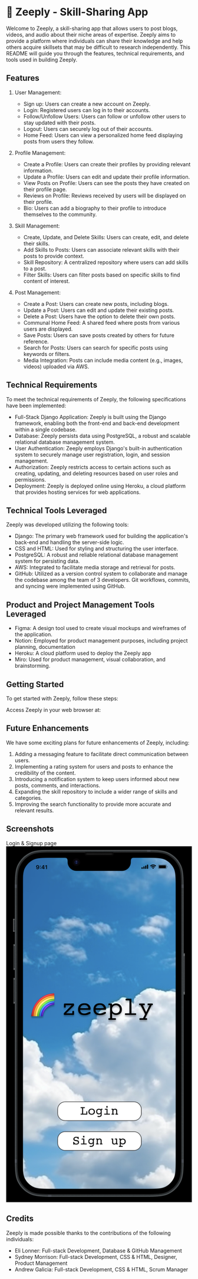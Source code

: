 # 🌈 Zeeply - Skill-Sharing App

Welcome to Zeeply, a skill-sharing app that allows users to post blogs, videos, and audio about their niche areas of expertise. Zeeply aims to provide a platform where individuals can share their knowledge and help others acquire skillsets that may be difficult to research independently. This README will guide you through the features, technical requirements, and tools used in building Zeeply.

## Features

1. User Management:
   - Sign up: Users can create a new account on Zeeply.
   - Login: Registered users can log in to their accounts.
   - Follow/Unfollow Users: Users can follow or unfollow other users to stay updated with their posts.
   - Logout: Users can securely log out of their accounts.
   - Home Feed: Users can view a personalized home feed displaying posts from users they follow.

2. Profile Management:
   - Create a Profile: Users can create their profiles by providing relevant information.
   - Update a Profile: Users can edit and update their profile information.
   - View Posts on Profile: Users can see the posts they have created on their profile page.
   - Reviews on Profile: Reviews received by users will be displayed on their profile.
   - Bio: Users can add a biography to their profile to introduce themselves to the community.

3. Skill Management:
   - Create, Update, and Delete Skills: Users can create, edit, and delete their skills.
   - Add Skills to Posts: Users can associate relevant skills with their posts to provide context.
   - Skill Repository: A centralized repository where users can add skills to a post.
   - Filter Skills: Users can filter posts based on specific skills to find content of interest.

4. Post Management:
   - Create a Post: Users can create new posts, including blogs.
   - Update a Post: Users can edit and update their existing posts.
   - Delete a Post: Users have the option to delete their own posts.
   - Communal Home Feed: A shared feed where posts from various users are displayed.
   - Save Posts: Users can save posts created by others for future reference.
   - Search for Posts: Users can search for specific posts using keywords or filters.
   - Media Integration: Posts can include media content (e.g., images, videos) uploaded via AWS.

## Technical Requirements

To meet the technical requirements of Zeeply, the following specifications have been implemented:

- Full-Stack Django Application: Zeeply is built using the Django framework, enabling both the front-end and back-end development within a single codebase.
- Database: Zeeply persists data using PostgreSQL, a robust and scalable relational database management system.
- User Authentication: Zeeply employs Django's built-in authentication system to securely manage user registration, login, and session management.
- Authorization: Zeeply restricts access to certain actions such as creating, updating, and deleting resources based on user roles and permissions.
- Deployment: Zeeply is deployed online using Heroku, a cloud platform that provides hosting services for web applications.

## Technical Tools Leveraged

Zeeply was developed utilizing the following tools:

- Django: The primary web framework used for building the application's back-end and handling the server-side logic.
- CSS and HTML: Used for styling and structuring the user interface.
- PostgreSQL: A robust and reliable relational database management system for persisting data.
- AWS: Integrated to facilitate media storage and retrieval for posts.
- GitHub: Utilized as a version control system to collaborate and manage the codebase among the team of 3 developers. Git workflows, commits, and syncing were implemented using GitHub.

## Product and Project Management Tools Leveraged
- Figma: A design tool used to create visual mockups and wireframes of the application.
- Notion: Employed for product management purposes, including project planning, documentation
- Heroku: A cloud platform used to deploy the Zeeply app
- Miro: Used for product management, visual collaboration, and brainstorming.

## Getting Started

To get started with Zeeply, follow these steps:

Access Zeeply in your web browser at: 

## Future Enhancements

We have some exciting plans for future enhancements of Zeeply, including:

1. Adding a messaging feature to facilitate direct communication between users.
2. Implementing a rating system for users and posts to enhance the credibility of the content.
3. Introducing a notification system to keep users informed about new posts, comments, and interactions.
4. Expanding the skill repository to include a wider range of skills and categories.
5. Improving the search functionality to provide more accurate and relevant results.

## Screenshots

Login & Signup page
![Screenshot](main_app/static/images/zeeply-login-screen.png)

## Credits

Zeeply is made possible thanks to the contributions of the following individuals:

- Eli Lonner: Full-stack Development, Database & GitHub Management
- Sydney Morrison: Full-stack Development, CSS & HTML, Designer, Product Management
- Andrew Galicia: Full-stack Development, CSS & HTML, Scrum Manager
